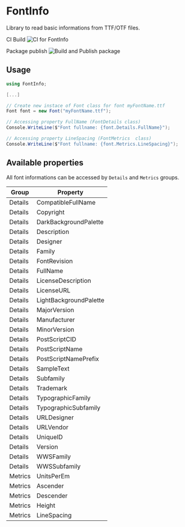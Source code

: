 # FontInfo
Library to read basic informations from TTF/OTF files. 

CI Build
![CI for FontInfo](https://github.com/RRSantos/fontInfo/workflows/CI%20for%20FontInfo/badge.svg)

Package publish
![Build and Publish package](https://github.com/RRSantos/fontInfo/workflows/Build%20and%20Publish%20package/badge.svg)

## Usage

```csharp
using FontInfo;

[...]

// Create new instace of Font class for font myFontName.ttf
Font font = new Font("myFontName.ttf");

// Accessing property FullName (FontDetails class)
Console.WriteLine($"Font fullname: {font.Details.FullName}");

// Accessing property LineSpacing (FontMetrics  class)
Console.WriteLine($"Font fullname: {font.Metrics.LineSpacing}");

```

## Available properties 
All font informations can be accessed by ``Details`` and ``Metrics`` groups.

|Group|Property|
|---|---|
| Details |CompatibleFullName|
| Details |Copyright |
| Details |DarkBackgroundPalette |
| Details |Description |
| Details |Designer |
| Details |Family |
| Details |FontRevision |
| Details |FullName |
| Details |LicenseDescription |
| Details |LicenseURL |
| Details |LightBackgroundPalette |
| Details |MajorVersion |
| Details |Manufacturer |
| Details |MinorVersion |
| Details |PostScriptCID |
| Details |PostScriptName |
| Details |PostScriptNamePrefix  |
| Details |SampleText |
| Details |Subfamily |
| Details |Trademark |
| Details |TypographicFamily | 
| Details |TypographicSubfamily |
| Details |URLDesigner |
| Details |URLVendor |
| Details |UniqueID |
| Details |Version |
| Details |WWSFamily |
| Details |WWSSubfamily |
| Metrics |UnitsPerEm |
| Metrics |Ascender |
| Metrics |Descender |
| Metrics |Height |
| Metrics |LineSpacing |

